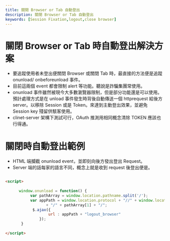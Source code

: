```yaml
---
title: 關閉 Browser or Tab 自動登出
description: 關閉 Browser or Tab 自動登出
keywords: [Session Fixation,logout,close browser]
---
```


# 關閉 Browser or Tab 時自動登出解決方案
* 要追蹤使用者未登出便關閉 Browser 或關閉 Tab 時，最直接的方法便是追蹤 onunload/ onbeforeunload 事件。
* 目前這兩個 event 都會限制 alert 等功能。聽說是詐騙集團常使用。
* onunload 事件雖然被現今大多數瀏覽器限制，但是部分功能還是可以使用。預計處理方式是在 unload 事件發生時背後自動傳送一個 httprequest 給後方 server。以移除 Session 或是 Token。來達到主動登出效果，並避免 Session key 殘留供駭客使用。
* clinet-server 架構下測試可行，OAuth 推測用相同概念清除 TOKEN 應該也行得通。


# 關閉時自動登出範例
* HTML 端攔截 onunload event，並即刻向後方發出登出 Request。
* Server 端的話每家的語言不同，概念上就是收到 request 後登出便是。

```html

<script>
                
      window.onunload = function() {
           var pathArray = window.location.pathname.split('/');
           var appPath = window.location.protocol + "//" + window.location.host
                  + "/" + pathArray[1] + "/";
            $.ajax({
                   url : appPath + "logout_browser"
               });
       }    
           
</script>

```